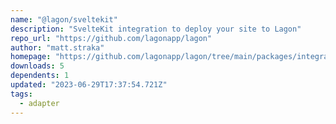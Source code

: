 ```yaml
---
name: "@lagon/sveltekit"
description: "SvelteKit integration to deploy your site to Lagon"
repo_url: "https://github.com/lagonapp/lagon"
author: "matt.straka"
homepage: "https://github.com/lagonapp/lagon/tree/main/packages/integrations/sveltekit"
downloads: 5
dependents: 1
updated: "2023-06-29T17:37:54.721Z"
tags: 
  - adapter
---
```

